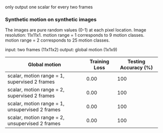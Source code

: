 only output one scalar for every two frames

### Synthetic motion on synthetic images
The images are pure random values (0-1) at each pixel location.
Image resolution: 11x11x1.
motion range = 1 corresponds to 9 motion classes.
motion range = 2 corresponds to 25 motion classes.

input: two frames (11x11x2)
output: global motion (1x1x9)

| Global motion | Training Loss | Testing Accuracy (%) |
| ------------- | ----------- | ----------- |
| scalar, motion range = 1, supervised 2 frames | 0.00 | 100 |
| scalar, motion range = 2, supervised 2 frames | 0.00 | 100 |
| scalar, motion range = 1, unsupervised 2 frames | 0.00 | 100 |
| scalar, motion range = 2, unsupervised 2 frames | 0.00 | 100 |
